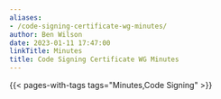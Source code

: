 ```yaml
---
aliases:
- /code-signing-certificate-wg-minutes/
author: Ben Wilson
date: 2023-01-11 17:47:00
linkTitle: Minutes
title: Code Signing Certificate WG Minutes
---
```


{{< pages-with-tags tags="Minutes,Code Signing" >}}